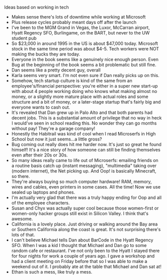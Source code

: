 Ideas based on working in tech

- Makes sense there's lots of downtime while working at Microsoft
- Plus release cycles probably meant days off after the launch
- I've been to the MGM Grand in Vegas, the Luxor, McCarran airport, Hyatt Regency SFO, Burlingame, on the BART, but never to the UW student pub
- So $23,000 in around 1995 in the US is about $47,000 today. Microsoft stock in the same time period was about $4-5. Tech workers were NOT making the bucks they are today.
- Everyone in the book seems like a genuinely nice enough person. Even Bug at the beginning of the book seems a bit problematic but still fine.
- Dan seems like a pretty decent guy, overall
- Karla seems very smart. I'm not even sure if Dan really picks up on this.
- Somehow, tech startup culture is kind of the same from an employee's/financial perspective: you're either in a super new start-up with about 4 people working doing who knows what making almost no money, or a slightly more mature place with actual roles and some structure and a bit of money, or a later-stage startup that's fairly big and everyone wants to cash out.
- It's revealed that Dan grew up in Palo Alto and that both parents had decent jobs. This is a substantial amount of privilege that no way in heck I would've seen in school reading this. No wonder they can go months without pay! They're a garage company!
- Honestly the Habitrail was kind of cool when I read Microserfs in High School but now it just seems...a little gross?
- Bug coming out really does hit me harder now. It's just so great he found himself! It's a nice story of how someone can still be finding themselves even after their 20s or 30s.
- So many ideas really came to life out of Microserfs: emailing friends on a routine basis catch up (instant messaging), "multimedia" taking over (modern internet), the Net picking up. And Oop! is basically Minecraft, so there.
- They're always buying so much computer hardware! RAM, memory, wires and cables, even printers in some cases. All the time! Now we use sealed up laptops and phones.
- I'm actually very glad that there was a truly happy ending for Oop and all of the employee characters.
- Susan and Chyx was actually super cool because those women-first or women-only hacker groups still exist in Silicon Valley. I think that's awesome.
- California is a lovely place. Just driving or walking around the Bay area or Southern California along the coast is great. It's not surprising there's lots of that.
- I can't believe Michael tells Dan about BarCode in the Hyatt Regency SFO. When I was a kid I thought that Michael and Dan go to some random cafe or restaurant. I've not only been to the Hyatt I stayed there for four nights for work a couple of years ago. I gave a workshop and had a client meeting on Friday before that so I was able to make a weekend out of it. I probably ate at the table that Michael and Dan sat at!
- Ethan is such a mess, like truly a mess.